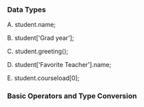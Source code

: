 ### Data Types
A. student.name;

B. student['Grad year'];

C. student.greeting();

D. student['Favorite Teacher'].name;

E. student.courseload[0];

### Basic Operators and Type Conversion

